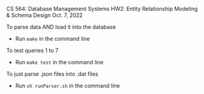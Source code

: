 CS 564: Database Management Systems
HW2: Entity Relationship Modeling & Schema Design
Oct. 7, 2022

To parse data AND load it into the database

- Run `make` in the command line

To test queries 1 to 7

- Run `make test` in the command line

To just parse .json files into .dat files

- Run `sh runParser.sh` in the command line

